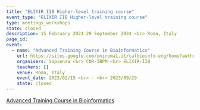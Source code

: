 ```yaml
---
title: "ELIXIR IIB Higher-level training course"
event_type: "ELIXIR IIB Higher-level training course"
type: meetings_workshops
state: closed
description: 15 February 2024 29 September 2024 <br> Roma, Italy
page_id: 
event:
  - name: "Advanced Training Course in Bioinformatics"
    url: https://sites.google.com/uniroma1.it/cafbioinfo-eng/home?authuser=0
    organisers: Sapienza <br> CNR-IBPM <br> ELIXIR-IIB
    teachers: []
    venue: Roma, Italy
    event_date: 2023/02/15 <br> - <br> 2023/09/29
    state: closed
---
```


[Advanced Training Course in Bioinformatics](https://sites.google.com/uniroma1.it/cafbioinfo-eng/home?authuser=0)


<br>

